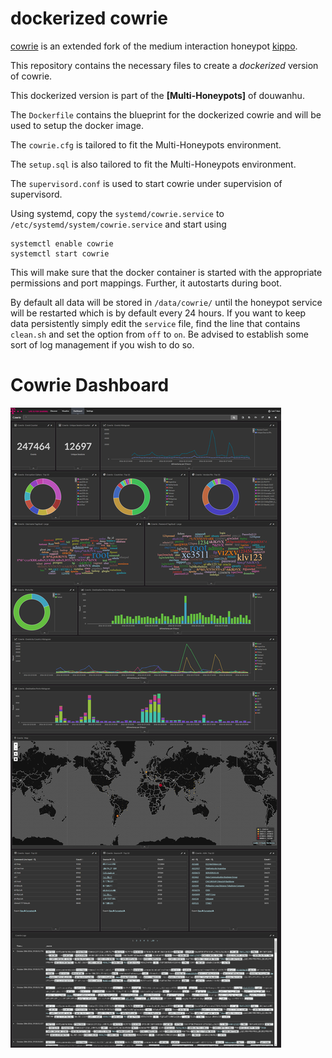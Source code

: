 # dockerized cowrie


[cowrie](http://www.micheloosterhof.com/cowrie/) is an extended fork of the medium interaction honeypot [kippo](https://github.com/desaster/kippo).

This repository contains the necessary files to create a *dockerized* version of cowrie.

This dockerized version is part of the **[Multi-Honeypots]** of douwanhu.

The `Dockerfile` contains the blueprint for the dockerized cowrie and will be used to setup the docker image.  

The `cowrie.cfg` is tailored to fit the Multi-Honeypots environment.

The `setup.sql` is also tailored to fit the Multi-Honeypots environment.

The `supervisord.conf` is used to start cowrie under supervision of supervisord.

Using systemd, copy the `systemd/cowrie.service` to `/etc/systemd/system/cowrie.service` and start using

```
systemctl enable cowrie
systemctl start cowrie
```

This will make sure that the docker container is started with the appropriate permissions and port mappings. Further, it autostarts during boot.

By default all data will be stored in `/data/cowrie/` until the honeypot service will be restarted which is by default every 24 hours. If you want to keep data persistently simply edit the ``service`` file, find the line that contains ``clean.sh`` and set the option from ``off`` to ``on``. Be advised to establish some sort of log management if you wish to do so.


# Cowrie Dashboard

![Cowrie Dashboard](https://raw.githubusercontent.com/douwanhu/docker-cowrie/master/doc/dashboard.png)
